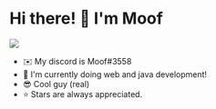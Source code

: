 Hi there! 👋 I'm Moof
================================================================================================================================

![](https://komarev.com/ghpvc/?username=Mwffins&color=green)
* ✉️  My discord is Moof#3558
* 🧠  I'm currently doing web and java development!
* :sunglasses:  Cool guy (real)
* :star: Stars are always appreciated.
